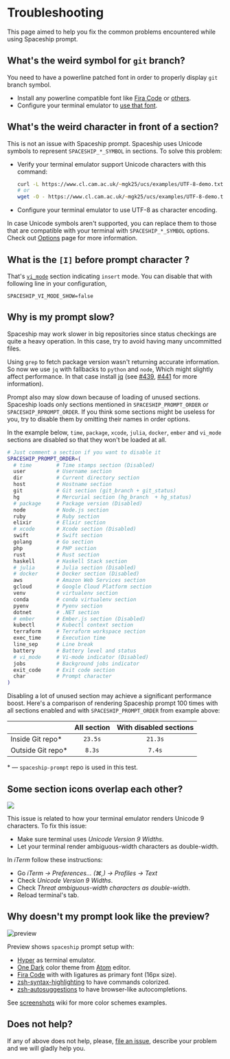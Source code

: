 # Troubleshooting

This page aimed to help you fix the common problems encountered while using Spaceship prompt.

## What's the weird symbol for `git` branch?

You need to have a powerline patched font in order to properly display `git` branch symbol.

- Install any powerline compatible font like [Fira Code](https://github.com/tonsky/FiraCode) or [others](https://github.com/powerline/fonts).
- Configure your terminal emulator to [use that font](https://powerline.readthedocs.io/en/master/troubleshooting/osx.html).

## What's the weird character in front of a section?

This is not an issue with Spaceship prompt. Spaceship uses Unicode symbols to represent `SPACESHIP_*_SYMBOL` in sections. To solve this problem:

- Verify your terminal emulator support Unicode characters with this command:
  ```zsh
  curl -L https://www.cl.cam.ac.uk/~mgk25/ucs/examples/UTF-8-demo.txt
  # or
  wget -O - https://www.cl.cam.ac.uk/~mgk25/ucs/examples/UTF-8-demo.txt
  ```
- Configure your terminal emulator to use UTF-8 as character encoding.

In case Unicode symbols aren't supported, you can replace them to those that are compatible with your terminal with `SPACESHIP_*_SYMBOL` options. Check out [Options](./options.md) page for more information.

## What is the `[I]` before prompt character ?

That's [`vi_mode`](https://github.com/denysdovhan/spaceship-prompt/blob/master/docs/options.md#vi-mode-vi_mode) section indicating `insert` mode. You can disable that with following line in your configuration,

```
SPACESHIP_VI_MODE_SHOW=false
```

## Why is my prompt slow?

Spaceship may work slower in big repositories since status checkings are quite a heavy operation. In this case, try to avoid having many uncommitted files.

Using `grep` to fetch package version wasn't returning accurate information. So now we use `jq` with fallbacks to `python` and `node`, Which might slightly affect performance. In that case install [jq](https://stedolan.github.io/jq/) (see [#439], [#441] for more information).

[#439]: https://github.com/denysdovhan/spaceship-prompt/issues/439
[#441]: https://github.com/denysdovhan/spaceship-prompt/pull/441

Prompt also may slow down because of loading of unused sections. Spaceship loads only sections mentioned in `SPACESHIP_PROMPT_ORDER` or `SPACESHIP_RPROMPT_ORDER`. If you think some sections might be useless for you, try to disable them by omitting their names in order options.

In the example below, `time`, `package`, `xcode`, `julia`, `docker`, `ember` and `vi_mode` sections are disabled so that they won't be loaded at all.

```zsh
# Just comment a section if you want to disable it
SPACESHIP_PROMPT_ORDER=(
  # time        # Time stamps section (Disabled)
  user          # Username section
  dir           # Current directory section
  host          # Hostname section
  git           # Git section (git_branch + git_status)
  hg            # Mercurial section (hg_branch  + hg_status)
  # package     # Package version (Disabled)
  node          # Node.js section
  ruby          # Ruby section
  elixir        # Elixir section
  # xcode       # Xcode section (Disabled)
  swift         # Swift section
  golang        # Go section
  php           # PHP section
  rust          # Rust section
  haskell       # Haskell Stack section
  # julia       # Julia section (Disabled)
  # docker      # Docker section (Disabled)
  aws           # Amazon Web Services section
  gcloud        # Google Cloud Platform section
  venv          # virtualenv section
  conda         # conda virtualenv section
  pyenv         # Pyenv section
  dotnet        # .NET section
  # ember       # Ember.js section (Disabled)
  kubectl       # Kubectl context section
  terraform     # Terraform workspace section
  exec_time     # Execution time
  line_sep      # Line break
  battery       # Battery level and status
  # vi_mode     # Vi-mode indicator (Disabled)
  jobs          # Background jobs indicator
  exit_code     # Exit code section
  char          # Prompt character
)
```

Disabling a lot of unused section may achieve a significant performance boost. Here's a comparison of rendering Spaceship prompt 100 times with all sections enabled and with `SPACESHIP_PROMPT_ORDER` from example above:

|                    | All section | With disabled sections |
| :----------------- | :---------: | :--------------------: |
| Inside Git repo\*  |   `23.5s`   |        `21.3s`         |
| Outside Git repo\* |   `8.3s`    |         `7.4s`         |

\* — `spaceship-prompt` repo is used in this test.

## Some section icons overlap each other?

![](https://user-images.githubusercontent.com/3459374/34945188-1f6398be-fa0b-11e7-9845-a744bc3e148d.png)

This issue is related to how your terminal emulator renders Unicode 9 characters. To fix this issue:

- Make sure terminal uses _Unicode Version 9 Widths_.
- Let your terminal render ambiguous-width characters as double-width.

In _iTerm_ follow these instructions:

- Go _iTerm → Preferences… (⌘,) → Profiles → Text_
- Check _Unicode Version 9 Widths_.
- Check _Threat ambiguous-width characters as double-width_.
- Reload terminal's tab.

## Why doesn't my prompt look like the preview?

![preview](https://user-images.githubusercontent.com/10276208/36086434-5de52ace-0ff2-11e8-8299-c67f9ab4e9bd.gif)

Preview shows `spaceship` prompt setup with:

- [Hyper](https://hyper.is) as terminal emulator.
- [One Dark](https://www.npmjs.com/package/hyperterm-atom-dark) color theme from [Atom](https://atom.io/) editor.
- [Fira Code](https://github.com/tonsky/FiraCode) with with ligatures as primary font (16px size).
- [zsh-syntax-highlighting](https://github.com/zsh-users/zsh-syntax-highlighting) to have commands colorized.
- [zsh-autosuggestions](https://github.com/zsh-users/zsh-autosuggestions) to have browser-like autocompletions.

See [screenshots](https://github.com/denysdovhan/spaceship-prompt/wiki/Screenshots) wiki for more color schemes examples.

## Does not help?

If any of above does not help, please, [file an issue](https://github.com/denysdovhan/spaceship-prompt/issues/new), describe your problem and we will gladly help you.

